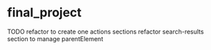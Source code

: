 # final_project
TODO
refactor to create one actions sections
refactor search-results section to manage parentElement
